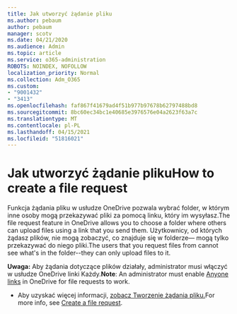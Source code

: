 ```yaml
---
title: Jak utworzyć żądanie pliku
ms.author: pebaum
author: pebaum
manager: scotv
ms.date: 04/21/2020
ms.audience: Admin
ms.topic: article
ms.service: o365-administration
ROBOTS: NOINDEX, NOFOLLOW
localization_priority: Normal
ms.collection: Adm_O365
ms.custom:
- "9001432"
- "3413"
ms.openlocfilehash: faf867f41679ad4f51b977b97678b62797488bd8
ms.sourcegitcommit: 8bc60ec34bc1e40685e3976576e04a2623f63a7c
ms.translationtype: MT
ms.contentlocale: pl-PL
ms.lasthandoff: 04/15/2021
ms.locfileid: "51816021"
---
```

# <a name="how-to-create-a-file-request"></a><span data-ttu-id="b36e1-102">Jak utworzyć żądanie pliku</span><span class="sxs-lookup"><span data-stu-id="b36e1-102">How to create a file request</span></span>

<span data-ttu-id="b36e1-103">Funkcja żądania pliku w usłudze OneDrive pozwala wybrać folder, w którym inne osoby mogą przekazywać pliki za pomocą linku, który im wysyłasz.</span><span class="sxs-lookup"><span data-stu-id="b36e1-103">The file request feature in OneDrive allows you to choose a folder where others can upload files using a link that you send them.</span></span> <span data-ttu-id="b36e1-104">Użytkownicy, od których żądasz plików, nie mogą zobaczyć, co znajduje się w folderze— mogą tylko przekazywać do niego pliki.</span><span class="sxs-lookup"><span data-stu-id="b36e1-104">The users that you request files from cannot see what's in the folder--they can only upload files to it.</span></span>

<span data-ttu-id="b36e1-105">**Uwaga:** Aby żądania [](https://docs.microsoft.com/sharepoint/turn-external-sharing-on-or-off) dotyczące plików działały, administrator musi włączyć w usłudze OneDrive linki Każdy.</span><span class="sxs-lookup"><span data-stu-id="b36e1-105">**Note**: An administrator must enable [Anyone links](https://docs.microsoft.com/sharepoint/turn-external-sharing-on-or-off) in OneDrive for file requests to work.</span></span>

- <span data-ttu-id="b36e1-106">Aby uzyskać więcej informacji, [zobacz Tworzenie żądania pliku.](https://support.office.com/article/create-a-file-request-f54aa7f8-2589-4421-b351-d415fc3b83af)</span><span class="sxs-lookup"><span data-stu-id="b36e1-106">For more info, see [Create a file request](https://support.office.com/article/create-a-file-request-f54aa7f8-2589-4421-b351-d415fc3b83af).</span></span>
